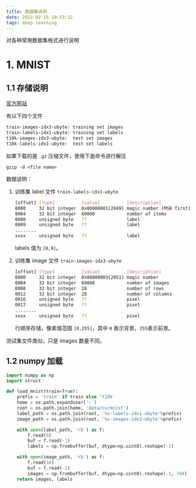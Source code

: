```yaml
---
title: 数据集说明
date: 2022-02-15 10:53:32
tags: deep learning
---
```


对各种常用数据集格式进行说明

<!--more-->

# 1. MNIST

## 1.1 存储说明
[官方网站](http://yann.lecun.com/exdb/mnist/)

有以下四个文件
```sh
train-images-idx3-ubyte: training set images
train-labels-idx1-ubyte: training set labels
t10k-images-idx3-ubyte:  test set images
t10k-labels-idx1-ubyte:  test set labels
```

如果下载的是 `.gz` 压缩文件，使用下面命令进行解压
```
gzip -d <file name>
```

数据说明：

1. 训练集 label 文件 `train-labels-idx1-ubyte`
    ```sh
    [offset] [type]          [value]          [description]
    0000     32 bit integer  0x00000801(2049) magic number (MSB first)
    0004     32 bit integer  60000            number of items
    0008     unsigned byte   ??               label
    0009     unsigned byte   ??               label
    ........
    xxxx     unsigned byte   ??               label
    ```
    labels 值为 `[0,9]`。

2. 训练集 image 文件 `train-images-idx3-ubyte`
    ```sh
    [offset] [type]          [value]          [description]
    0000     32 bit integer  0x00000803(2051) magic number
    0004     32 bit integer  60000            number of images
    0008     32 bit integer  28               number of rows
    0012     32 bit integer  28               number of columns
    0016     unsigned byte   ??               pixel
    0017     unsigned byte   ??               pixel
    ........
    xxxx     unsigned byte   ??               pixel
    ```

    行顺序存储，像素值范围 `[0,255]`，其中 `0` 表示背景，`255`表示前景。

测试集文件类似，只是 images 数量不同。

## 1.2 numpy 加载

```python
import numpy as np
import struct

def load_mnist(train=True):
    prefix = 'train' if train else 't10k'
    home = os.path.expanduser('~')
    root = os.path.join(home, 'data/cv/mnist')
    label_path = os.path.join(root, '%s-labels-idx1-ubyte'%prefix)
    image_path = os.path.join(root, '%s-images-idx3-ubyte'%prefix)

    with open(label_path, 'rb') as f:
        f.read(8)
        buf = f.read(-1)
        labels = np.frombuffer(buf, dtype=np.uint8).reshape(-1)

    with open(image_path, 'rb') as f:
        f.read(16)
        buf = f.read(-1)
        images = np.frombuffer(buf, dtype=np.uint8).reshape(-1, 784)
    return images, labels
```
